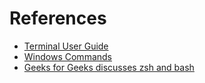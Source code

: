 # References
- [Terminal User Guide](https://support.apple.com/guide/terminal/welcome/mac0)
- [Windows Commands](https://learn.microsoft.com/en-us/windows-server/administration/windows-commands/windows-commands)
- [Geeks for Geeks discusses zsh and bash](https://www.geeksforgeeks.org/linux-unix/bash-scripting-difference-between-zsh-and-bash/})